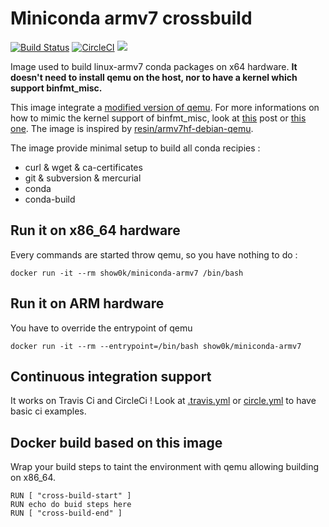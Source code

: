 # Miniconda armv7 crossbuild

[![Build Status](https://travis-ci.com/show0k/docker-miniconda-armv7.svg?token=q6kB4mpCcVGt4S3NTy9e&branch=master)](https://travis-ci.com/show0k/docker-miniconda-armv7)
[![CircleCI](https://circleci.com/gh/show0k/docker-miniconda-armv7.png?&style=shield)](https://circleci.com/gh/show0k/docker-miniconda-armv7)
[![](https://images.microbadger.com/badges/image/show0k/miniconda-armv7.svg)](https://hub.docker.com/r/show0k/miniconda-armv7/)

Image used to build linux-armv7 conda packages on x64 hardware. 
**It doesn't need to install qemu on the host, nor to have a kernel which support binfmt_misc.**

This image integrate a [modified version of qemu](https://github.com/resin-io/qemu). For more informations on how to mimic the kernel support of binfmt_misc, look at [this](https://resin.io/blog/building-arm-containers-on-any-x86-machine-even-dockerhub/) post or [this one](https://github.com/dockerparis/trusted-cross-build). The image is inspired by [resin/armv7hf-debian-qemu](https://github.com/resin-io-projects/armv7hf-debian-qemu).


The image provide minimal setup to build all conda recipies :
- curl & wget & ca-certificates
- git & subversion & mercurial
- conda
- conda-build

## Run it on x86_64 hardware
Every commands are started throw qemu, so you have nothing to do :

`docker run -it --rm show0k/miniconda-armv7 /bin/bash`

## Run it on ARM hardware
You have to override the entrypoint of qemu

`docker run -it --rm --entrypoint=/bin/bash show0k/miniconda-armv7`

## Continuous integration support
It works on Travis Ci and CircleCi ! Look at [.travis.yml](https://github.com/show0k/docker-miniconda-armv7/blob/master/.travis.yml) or [circle.yml](https://github.com/show0k/docker-miniconda-armv7/blob/master/circle.yml) to have basic ci examples.

## Docker build based on this image
Wrap your build steps to taint the environment with qemu allowing building on x86_64.
```docker
RUN [ "cross-build-start" ]
RUN echo do buid steps here
RUN [ "cross-build-end" ]
```
